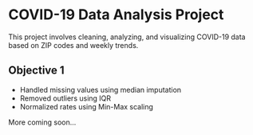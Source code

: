 # COVID-19 Data Analysis Project

This project involves cleaning, analyzing, and visualizing COVID-19 data based on ZIP codes and weekly trends.

## Objective 1
- Handled missing values using median imputation
- Removed outliers using IQR
- Normalized rates using Min-Max scaling

More coming soon...
